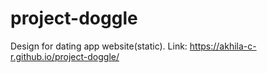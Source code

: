 # project-doggle
Design for dating app website(static). Link: https://akhila-c-r.github.io/project-doggle/
